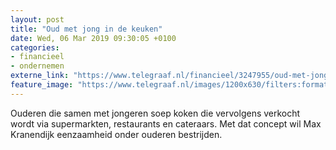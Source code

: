 ```yaml
---
layout: post
title: "Oud met jong in de keuken"
date: Wed, 06 Mar 2019 09:30:05 +0100
categories: 
- financieel 
- ondernemen 
externe_link: "https://www.telegraaf.nl/financieel/3247955/oud-met-jong-in-de-keuken"
feature_image: "https://www.telegraaf.nl/images/1200x630/filters:format(jpeg):quality(80)/cdn-kiosk-api.telegraaf.nl/3bb5e852-3fea-11e9-9edf-9b42e225e743.jpg"
---
```


<p class="intro">Ouderen die samen met jongeren soep koken die vervolgens verkocht wordt via supermarkten, restaurants en cateraars. Met dat concept wil Max Kranendijk eenzaamheid onder ouderen bestrijden.</p>
